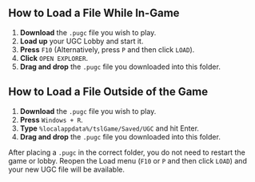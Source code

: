 ## How to Load a File While In-Game
1. **Download** the `.pugc` file you wish to play.
2. **Load up** your UGC Lobby and start it.
3. **Press** `F10` (Alternatively, press `P` and then click `LOAD`).
4. **Click** `OPEN EXPLORER`.
5. **Drag and drop** the `.pugc` file you downloaded into this folder.

## How to Load a File Outside of the Game
1. **Download** the `.pugc` file you wish to play.
2. **Press** `Windows + R`.
3. **Type** `%localappdata%/tslGame/Saved/UGC` and hit Enter.
4. **Drag and drop** the `.pugc` file you downloaded into this folder.

After placing a `.pugc` in the correct folder, you do not need to restart the game or lobby.
Reopen the Load menu (`F10` or `P` and then click `LOAD`) and your new UGC file will be available.
